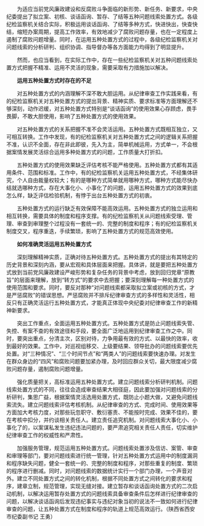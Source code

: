 　　为适应当前党风廉政建设和反腐败斗争面临的新形势、新任务、新要求，中央纪委提出了拟立案、初核、谈话函询、暂存、了结等五种问题线索处置方式。各级纪检监察机关结合实际，积极运用谈话函询、了结等多种方式，快进快出，快查快结，缩短办案周期，提高工作效率，有效地减少了腐败问题存量，也在一定程度上遏制了腐败问题增量。同时，在运用五种处置方式的过程中，各级纪检监察机关对问题线索的分析研判、组织协调、指导督办等各方面能力均得到了明显提升。

　　然而，也应当看到，在实际工作中，存在一些纪检监察机关对五种问题线索处置方式把握不精准、运用不灵活的现象，需要采取有力措施加以解决。

　　**运用五种处置方式时存在的不足**

　　对五种处置方式的内涵理解不深不敢大胆运用。从纪律审查工作实践来看，有的纪检监察机关对五种处置方式的提出背景、精神实质、要求标准等方面理解还不够深刻，动作迟缓，对五种处置方式特别是“谈话函询”的使用效果心存顾虑，畏手畏脚，不敢大胆使用，影响了五种处置方式的使用效果。

　　对五种处置方式的关系把握不准不会灵活运用。五种处置方式既相互独立，又可相互转换。工作中发现，有的纪检监察机关对五种处置方式之间的逻辑关系把握不准，认识不全面，存在非此即彼，先入为主，简单机械运用，方式单一，不会根据案情发展灵活综合运用多种处置方式的问题，工作质量大打折扣。

　　五种处置方式的使用效果缺乏评估考核不能严格使用。五种处置方式都有其适用条件、范围和标准。工作中，有的纪检监察机关运用五种处置方式，不经集体研究，个人自由裁量权较大；有的是哪种方式简单就用哪种方式，哪种方式能尽快办结就选哪种方式，存在大事化小、小事化了的问题，运用五种处置方式的效果到底怎么样，缺乏评估检验机制，有悖于出台五种处置方式的初衷。

　　五种处置方式的运行缺乏有效保障不能高效运用。五种处置方式的独立运用和相互转换，需要具体的制度和程序支撑。有的纪检监察机关从问题线索受理、管理、审查到审理整个过程没有一套统一的、完整的制度和程序；有的纪检监察机关制度交叉，程序重迭，手续繁琐，影响了五种处置方式的规范高效使用。

　　**如何准确灵活运用五种处置方式**

　　深刻理解精神实质，正确对待五种处置方式。五种处置方式的提出有其特定的历史背景和深刻内涵，要从宏观和具体层面来把握。具体讲，就是要把五种处置方式放到当前党风廉政建设严峻形势和复杂任务的背景中考虑，放到回归党章“原教旨”的层面来理解，放到“转方式”的要求中去把握；要深刻理解每一种处置方式的使用范围和要求。同时，要反对那种“对问题线索都采取拟立案或初核的方式，才是严惩腐败”的错误思想。严惩腐败并不排斥纪律审查方式的多样性和灵活性，相反只有正确灵活运行五种处置方式，才能真正体现中央纪委对纪律审查工作的新精神新要求。

　　突出工作重点，全面运用五种处置方式。五种处置方式是防止问题线索失管、失控、有案不查的有效途径和手段，要全面广泛地运用到纪律审查工作之中。同时，要突出重点，分清主次，区别对待，力争用最有效的方式、以最快的效率，收到最好的效果。工作中，对巡视组移交、上级要结果、领导批办的问题线索要优先处置。对“三种情况”、“三个时间节点”和“两类人”的问题线索要快速办理。对发生在群众身边的“四风”和腐败问题要加紧办理，及时回应群众关切，最大限度减少腐败问题存量，遏制腐败问题增量。

　　强化质量把关，高标准运用五种处置方式。建立问题线索分析研判机制。问题线索处置方式的不同，往往会造成审查结果大相径庭，因此要加强对问题线索的分析研判，集思广益，根据案情灵活选用处置方式，既防止小题大做，又避免问题线索流失。建立问题线索评估考核机制。从纪律审查的方式、完成时间、使用效果等方面加大考核力度，对那些玩忽职守、敷衍塞责、不能按时完成、效果不佳的，要在考核中扣分，并约谈相关责任人。建立责任追究机制。对问题线索大事化小、小事化了的，以案谋私发生违纪违法问题的，要严肃追究相关责任人责任，切实维护纪律审查工作的权威性和严肃性。

　　加强服务管理，规范运用五种处置方式。问题线索处置涉及信访、案管、审查和审理等部门，要对问题线索进行统一管理，针对五种处置方式运用中的制度漏洞和程序缺失问题，健全一套统一的、完整的制度和程序，对那些重复的制度、繁琐的程序进行删减。同时，对问题线索的数据统计实行一个部门办理，一个声音对外。建立不同处置方式之间的转化机制，根据不同处置方式之间转化的要求和程序，建章立制，规范管理，实现无缝对接。建立暂存和谈话函询处置方式的二次启动机制，以解决运用暂存处置方式的问题线索具备审查条件后怎样进行纪律审查的问题，以解决谈话函询后发现违纪事实与违纪对象当初的说法不一致如何进行纪律审查的问题，让五种处置方式在制度和程序的轨道上规范高效运行。（陕西省西安市纪委副书记 王勇）